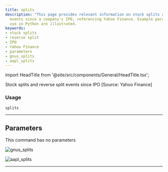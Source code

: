 ```yaml
---
title: splits
description: "This page provides relevant information on stock splits and reverse split"
  events since a company's IPO, referencing Yahoo Finance. Example parameters for
  use in Python are illustrated.
keywords:
- stock splits
- reverse split
- IPO
- Yahoo Finance
- parameters
- gnus_splits
- aapl_splits
---
```


import HeadTitle from '@site/src/components/General/HeadTitle.tsx';

<HeadTitle title="stocks/fa/splits - Reference | OpenBB Terminal Docs" />

Stock splits and reverse split events since IPO [Source: Yahoo Finance]

### Usage

```python
splits
```

---

## Parameters

This command has no parameters


![gnus_splits](https://user-images.githubusercontent.com/25267873/156905484-61d3a27a-2428-4d80-ae01-b085c875be24.png)

![aapl_splits](https://user-images.githubusercontent.com/25267873/156905485-0964fcbd-c47b-4288-a06c-41363a9fdc30.png)

---
